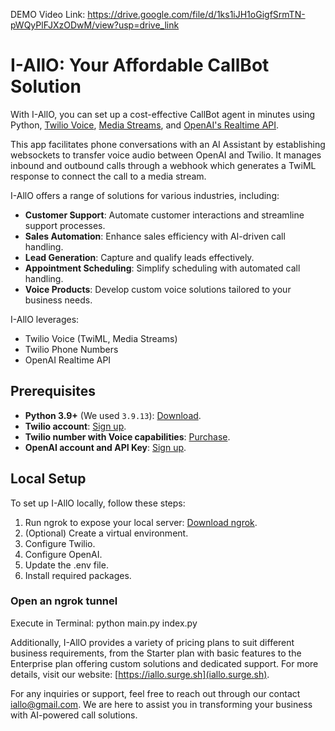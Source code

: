 DEMO Video Link:
https://drive.google.com/file/d/1ks1iJH1oGigfSrmTN-pWQyPlFJXzODwM/view?usp=drive_link
# I-AllO: Your Affordable CallBot Solution

With I-AllO, you can set up a cost-effective CallBot agent in minutes using Python, [Twilio Voice](https://www.twilio.com/docs/voice), [Media Streams](https://www.twilio.com/docs/voice/media-streams), and [OpenAI's Realtime API](https://platform.openai.com/docs/). 

This app facilitates phone conversations with an AI Assistant by establishing websockets to transfer voice audio between OpenAI and Twilio. 
It manages inbound and outbound calls through a webhook which generates a TwiML response to connect the call to a media stream.

I-AllO offers a range of solutions for various industries, including:

- **Customer Support**: Automate customer interactions and streamline support processes.
- **Sales Automation**: Enhance sales efficiency with AI-driven call handling.
- **Lead Generation**: Capture and qualify leads effectively.
- **Appointment Scheduling**: Simplify scheduling with automated call handling.
- **Voice Products**: Develop custom voice solutions tailored to your business needs.

I-AllO leverages:
- Twilio Voice (TwiML, Media Streams)
- Twilio Phone Numbers
- OpenAI Realtime API

## Prerequisites

- **Python 3.9+** (We used `3.9.13`): [Download](https://www.python.org/downloads/).
- **Twilio account**: [Sign up](https://www.twilio.com/try-twilio).
- **Twilio number with Voice capabilities**: [Purchase](https://help.twilio.com/articles/223135247-How-to-Search-for-and-Buy-a-Twilio-Phone-Number-from-Console).
- **OpenAI account and API Key**: [Sign up](https://platform.openai.com/).

## Local Setup

To set up I-AllO locally, follow these steps:

1. Run ngrok to expose your local server: [Download ngrok](https://ngrok.com/).
2. (Optional) Create a virtual environment.
3. Configure Twilio.
4. Configure OpenAI.
5. Update the .env file.
6. Install required packages.

### Open an ngrok tunnel

Execute in Terminal:
python main.py index.py


Additionally, I-AllO provides a variety of pricing plans to suit different business requirements, from the Starter plan with basic features to the Enterprise plan offering custom solutions and dedicated support. For more details, visit our website: [https://iallo.surge.sh](iallo.surge.sh).

For any inquiries or support, feel free to reach out through our contact [iallo@gmail.com](iallo@gmail.com). We are here to assist you in transforming your business with AI-powered call solutions.
